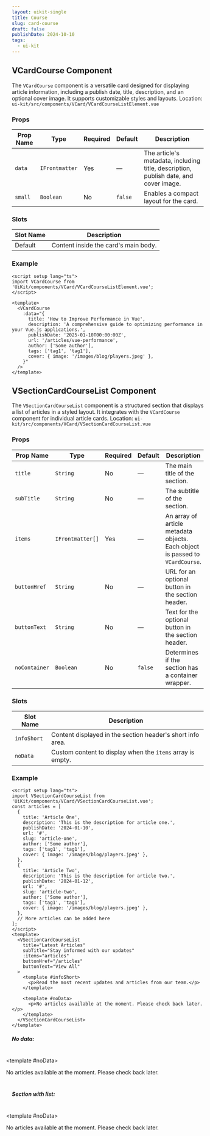 ```yaml
---
layout: uikit-single
title: Course
slug: card-course
draft: false
publishDate: 2024-10-10
tags:
  - ui-kit
---
```


## VCardCourse Component
The `VCardCourse` component is a versatile card designed for displaying article information, including a publish date, title, description, and an optional cover image. It supports customizable styles and layouts.
Location: `ui-kit/src/components/VCard/VCardCourseListElement.vue`

### Props

| Prop Name   | Type               | Required | Default | Description                                                             |
|-------------|--------------------|----------|---------|-------------------------------------------------------------------------|
| `data`      | `IFrontmatter`     | Yes      | —       | The article's metadata, including title, description, publish date, and cover image. |
| `small`     | `Boolean`          | No       | `false` | Enables a compact layout for the card.                                 |

### Slots

| Slot Name | Description                                      |
|-----------|--------------------------------------------------|
| Default   | Content inside the card's main body.            |

### Example
```vue
<script setup lang="ts">
import VCardCourse from 'UiKit/components/VCard/VCardCourseListElement.vue';
</script>

<template>
  <VCardCourse
    :data="{
      title: 'How to Improve Performance in Vue',
      description: 'A comprehensive guide to optimizing performance in your Vue.js applications.',
      publishDate: '2025-01-10T00:00:00Z',
      url: '/articles/vue-performance',
      author: ['Some author'],
      tags: ['tag1', 'tag1'],
      cover: { image: '/images/blog/players.jpeg' },
    }"
  />
</template>
```

<script setup lang="ts">
import VCardCourse from 'UiKit/components/VCard/VCardCourseListElement.vue';
import VSectionCardCourseList from 'UiKit/components/VCard/VSectionCardCourseList.vue';

const articles = [
  {
    title: 'Article One',
    description: 'This is the description for article one.',
    publishDate: '2024-01-10',
    url: '#',
    slug: 'article-one',
    author: ['Some author'],
    tags: ['tag1', 'tag1'],
    cover: { image: '/images/blog/players.jpeg' },
  },
  {
    title: 'Article Two',
    description: 'This is the description for article two.',
    publishDate: '2024-01-12',
    url: '#',
    slug: 'article-two',
    author: ['Some author'],
    tags: ['tag1', 'tag1'],
    cover: { image: '/images/blog/players.jpeg' },
  },
  // More articles can be added here
];
</script>

<VCardCourse
    :data="{
      title: 'How to Improve Performance in Vue',
      description: 'A comprehensive guide to optimizing performance in your Vue.js applications.',
      publishDate: '2025-01-10T00:00:00Z',
      url: '#',
      author: ['Some author'],
      tags: ['tag1', 'tag1'],
      cover: { image: '/images/blog/players.jpeg' },
    }"
/>

## VSectionCardCourseList Component

The `VSectionCardCourseList` component is a structured section that displays a list of articles in a styled layout. It integrates with the `VCardCourse` component for individual article cards. Location: `ui-kit/src/components/VCard/VSectionCardCourseList.vue`

### Props

| Prop Name    | Type                   | Required | Default | Description                                                                 |
|--------------|------------------------|----------|---------|-----------------------------------------------------------------------------|
| `title`      | `String`               | No       | —       | The main title of the section.                                             |
| `subTitle`   | `String`               | No       | —       | The subtitle of the section.                                               |
| `items`      | `IFrontmatter[]`       | Yes      | —       | An array of article metadata objects. Each object is passed to `VCardCourse`. |
| `buttonHref` | `String`               | No       | —       | URL for an optional button in the section header.                          |
| `buttonText` | `String`               | No       | —       | Text for the optional button in the section header.                        |
| `noContainer`| `Boolean`              | No       | `false` | Determines if the section has a container wrapper.                         |


### Slots

| Slot Name    | Description                                     |
|--------------|-------------------------------------------------|
| `infoShort`  | Content displayed in the section header's short info area. |
| `noData`     | Custom content to display when the `items` array is empty. |


### Example
```vue
<script setup lang="ts">
import VSectionCardCourseList from 'UiKit/components/VCard/VSectionCardCourseList.vue';
const articles = [
  {
    title: 'Article One',
    description: 'This is the description for article one.',
    publishDate: '2024-01-10',
    url: '#',
    slug: 'article-one',
    author: ['Some author'],
    tags: ['tag1', 'tag1'],
    cover: { image: '/images/blog/players.jpeg' },
  },
  {
    title: 'Article Two',
    description: 'This is the description for article two.',
    publishDate: '2024-01-12',
    url: '#',
    slug: 'article-two',
    author: ['Some author'],
    tags: ['tag1', 'tag1'],
    cover: { image: '/images/blog/players.jpeg' },
  },
  // More articles can be added here
];
</script>
<template>
  <VSectionCardCourseList
    title="Latest Articles"
    subTitle="Stay informed with our updates"
    :items="articles"
    buttonHref="/articles"
    buttonText="View All"
  >
    <template #infoShort>
      <p>Read the most recent updates and articles from our team.</p>
    </template>

    <template #noData>
      <p>No articles available at the moment. Please check back later.</p>
    </template>
  </VSectionCardCourseList>
</template>
```

##### No data:

<div style="margin: 40px -15px;">
<VSectionCardCourseList
    title="Latest Articles"
    subTitle="Stay informed with our updates"
    :items="[]"
    buttonHref="/articles"
    buttonText="View All"
>

  <template #noData>
      <p>No articles available at the moment. Please check back later.</p>
  </template>
</VSectionCardCourseList>
</div>

##### Section with list:

<div style="margin: 40px -15px;">
<VSectionCardCourseList
    title="Latest Articles"
    subTitle="Stay informed with our updates"
    :items="articles"
    buttonHref="/articles"
    buttonText="View All"
>

  <template #noData>
      <p>No articles available at the moment. Please check back later.</p>
  </template>
</VSectionCardCourseList>
</div>
